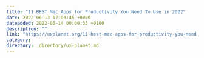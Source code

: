```yaml
---
title: "11 BEST Mac Apps for Productivity You Need To Use in 2022"
date: 2022-06-13 17:03:46 +0000
dateadded: 2022-06-14 00:00:35 +0100
description: ""
link: "https://uxplanet.org/11-best-mac-apps-for-productivity-you-need-to-use-in-2022-1b8c755a459f?source=rss----819cc2aaeee0---4"
category:
directory: _directory/ux-planet.md
---
```

